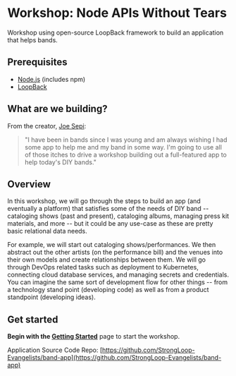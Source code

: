 # Workshop: Node APIs Without Tears

Workshop using open-source LoopBack framework to build an application that helps bands.

## Prerequisites

- [Node.js](https://nodejs.org/en/) (includes npm)
- [LoopBack](http://loopback.io/)

## What are we building?

From the creator, [Joe Sepi](https://github.com/joesepi):

>"I have been in bands since I was young and am always wishing I had some app to help me and my band in some way. I'm going to use all of those itches to drive a workshop building out a full-featured app to help today's DIY bands."

## Overview

In this workshop, we will go through the steps to build an app (and eventually a platform) that satisfies some of the needs of DIY band -- cataloging shows (past and present), cataloging albums, managing press kit materials, and more -- but it could be any use-case as these are pretty basic relational data needs.

For example, we will start out cataloging shows/performances. We then abstract out the other artists (on the performance bill) and the venues into their own models and create relationships between them. We will go through DevOps related tasks such as deployment to Kubernetes, connecting cloud database services, and managing secrets and credentials. You can imagine the same sort of development flow for other things -- from a technology stand point (developing code) as well as from a product standpoint (developing ideas).

## Get started

**Begin with the [Getting Started](workshop/00-getting-started.md)** page to start the workshop.

Application Source Code Repo: [https://github.com/StrongLoop-Evangelists/band-app](https://github.com/StrongLoop-Evangelists/band-app)
